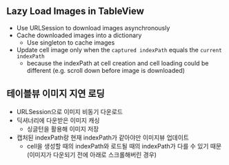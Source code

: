 ## Lazy Load Images in TableView
- Use URLSession to download images asynchronously
- Cache downloaded images into a dictionary
  - Use singleton to cache images
- Update cell image only when the `captured indexPath` equals the `current indexPath`
  - because the indexPath at cell creation and cell loading could be different (e.g. scroll down before image is downloaded)

## 테이블뷰 이미지 지연 로딩
- URLSession으로 이미지 비동기 다운로드
- 딕셔너리에 다운받은 이미지 캐싱
  - 싱글턴을 활용해 이미지 저장
- 캡처된 indexPath랑 현재 indexPath가 같아야만 이미지뷰 업데이트
  - cell을 생성할 때의 indexPath와 로드될 때의 indexPath가 다를 수 있기 때문 (이미지가 다운되기 전에 아래로 스크롤해버린 경우)
